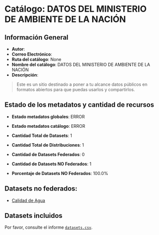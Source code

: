 
# Catálogo: DATOS DEL MINISTERIO DE AMBIENTE DE LA NACIÓN

## Información General

- **Autor**: 
- **Correo Electrónico**: 
- **Ruta del catálogo**: None
- **Nombre del catálogo**: DATOS DEL MINISTERIO DE AMBIENTE DE LA NACIÓN
- **Descripción**:

> Este es un sitio destinado a poner a tu alcance datos públicos en formatos abiertos para que puedas usarlos y compartirlos.

## Estado de los metadatos y cantidad de recursos

- **Estado metadatos globales**: ERROR
- **Estado metadatos catálogo**: ERROR
- **Cantidad Total de Datasets**: 1
- **Cantidad Total de Distribuciones**: 1

- **Cantidad de Datasets Federados**: 0
- **Cantidad de Datasets NO Federados**: 1
- **Porcentaje de Datasets NO Federados**: 100.0%

## Datasets no federados:

- [Calidad de Agua](http://datos.ambiente.gob.ar/dataset/calidad-de-agua)

## Datasets incluidos

Por favor, consulte el informe [`datasets.csv`](datasets.csv).
